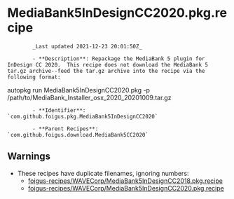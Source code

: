 # MediaBank5InDesignCC2020.pkg.recipe

            _Last updated 2021-12-23 20:01:50Z_

            - **Description**: Repackage the MediaBank 5 plugin for InDesign CC 2020.  This recipe does not download the MediaBank 5 tar.gz archive--feed the tar.gz archive into the recipe via the following format:

autopkg run MediaBank5InDesignCC2020.pkg -p /path/to/MediaBank_Installer_osx_2020_20201009.tar.gz

            - **Identifier**: `com.github.foigus.pkg.MediaBank5InDesignCC2020`

            - **Parent Recipes**: `com.github.foigus.download.MediaBank5CC2020`


## Warnings

- These recipes have duplicate filenames, ignoring numbers:
    - [foigus-recipes/WAVECorp/MediaBank5InDesignCC2018.pkg.recipe](/autopkg-dupe-tracker/foigus-recipes/WAVECorp/MediaBank5InDesignCC2018.pkg.recipe)
    - [foigus-recipes/WAVECorp/MediaBank5InDesignCC2020.pkg.recipe](/autopkg-dupe-tracker/foigus-recipes/WAVECorp/MediaBank5InDesignCC2020.pkg.recipe)